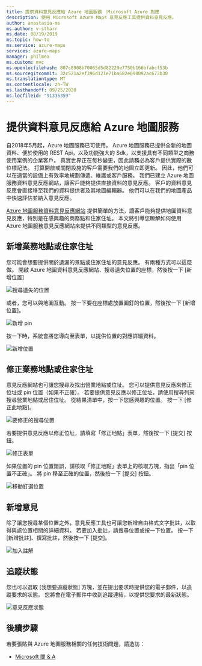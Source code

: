 ```yaml
---
title: 提供資料意見反應給 Azure 地圖服務 |Microsoft Azure 對應
description: 使用 Microsoft Azure Maps 意見反應工具提供資料意見反應。
author: anastasia-ms
ms.author: v-stharr
ms.date: 08/19/2019
ms.topic: how-to
ms.service: azure-maps
services: azure-maps
manager: philmea
ms.custom: mvc
ms.openlocfilehash: 807c8908b70065d5d82229e7750b166bfabcf53b
ms.sourcegitcommit: 32c521a2ef396d121e71ba682e098092ac673b30
ms.translationtype: MT
ms.contentlocale: zh-TW
ms.lasthandoff: 09/25/2020
ms.locfileid: "91335359"
---
```

# <a name="provide-data-feedback-to-azure-maps"></a>提供資料意見反應給 Azure 地圖服務

自2018年5月起，Azure 地圖服務已可使用。 Azure 地圖服務已提供全新的地圖資料、便於使用的 REST Api，以及功能強大的 Sdk，以支援具有不同類型之商務使用案例的企業客戶。 真實世界正在每秒變更，因此請務必為客戶提供實際的數位標記法。 打算開啟或關閉設施的客戶需要我們的地圖立即更新。 因此，他們可以在適當的設備上有效率地規劃傳遞、維護或客戶服務。 我們已建立 Azure 地圖服務資料意見反應網站，讓客戶能夠提供直接資料的意見反應。 客戶的資料意見反應會直接移至我們的資料提供者及其地圖編輯器。 他們可以在我們的地圖產品中快速評估並納入意見反應。  

[Azure 地圖服務資料意見反應網站](https://feedback.azuremaps.com) 提供簡單的方法，讓客戶能夠提供地圖資料意見反應，特別是在感興趣的商務點和住家住址。 本文將引導您瞭解如何使用 Azure 地圖服務意見反應網站來提供不同類型的意見反應。

## <a name="add-a-business-place-or-a-residential-address"></a>新增業務地點或住家住址 

您可能會想要提供關於遺漏的景點或住家住址的意見反應。 有兩種方式可以這麼做。 開啟 Azure 地圖資料意見反應網站、搜尋遺失位置的座標，然後按一下 [新增位置]

  ![搜尋遺失的位置](./media/how-to-use-feedback-tool/search-poi.png)

或者，您可以與地圖互動。 按一下要在座標處放置圖釘的位置，然後按一下 [新增位置]。

  ![新增 pin](./media/how-to-use-feedback-tool/add-poi.png)

按一下時，系統會將您導向至表單，以提供位置的對應詳細資料。

  ![新增位置](./media/how-to-use-feedback-tool/add-a-place.png)

## <a name="fix-a-business-place-or-a-residential-address"></a>修正業務地點或住家住址 

意見反應網站也可讓您搜尋及找出營業地點或位址。 您可以提供意見反應來修正位址或 pin 位置（如果不正確）。 若要提供意見反應以修正位址，請使用搜尋列來搜尋營業地點或居住位址。 從結果清單中，按一下您感興趣的位置。 按一下 [修正此地點]。

  ![要修正的搜尋位置](./media/how-to-use-feedback-tool/fix-place.png)

若要提供意見反應以修正位址，請填寫「修正地點」表單，然後按一下 [提交] 按鈕。

  ![修正表單](./media/how-to-use-feedback-tool/fix-form.png)

如果位置的 pin 位置錯誤，請核取「修正地點」表單上的核取方塊，指出「pin 位置不正確」。 將 pin 移至正確的位置，然後按一下 [提交] 按鈕。

  ![移動釘選位置](./media/how-to-use-feedback-tool/move-pin.png)

## <a name="add-a-comment"></a>新增意見 

除了讓您搜尋某個位置之外，意見反應工具也可讓您新增自由格式文字批註，以取得與該位置相關的詳細資料。 若要加入批註，請搜尋位置或按一下位置。 按一下 [新增批註]、撰寫批註，然後按一下 [提交]。

  ![加入註解](./media/how-to-use-feedback-tool/add-comment.png)

## <a name="track-status"></a>追蹤狀態 

您也可以選取 [我想要追蹤狀態] 方塊，並在提出要求時提供您的電子郵件，以追蹤要求的狀態。 您將會在電子郵件中收到追蹤連結，以提供您要求的最新狀態。 

  ![意見反應狀態](./media/how-to-use-feedback-tool/feedback-status.png)


## <a name="next-steps"></a>後續步驟

若要張貼與 Azure 地圖服務相關的任何技術問題，請造訪：

* [Microsoft 問 & A](https://docs.microsoft.com/answers/topics/azure-maps.html)
